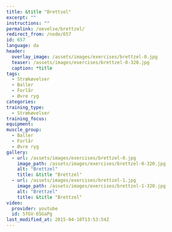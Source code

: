 ```yaml
---
title: &title "Brettzel"
excerpt: ""
instructions: ""
permalink: /oevelse/brettzel/
redirect_from: /node/657
id: 657
language: da
header:
  overlay_image: /assets/images/exercises/brettzel-0.jpg
  teaser: /assets/images/exercises/brettzel-0-320.jpg
  caption: *title
tags:
  - Strækøvelser
  - Baller
  - Forlår
  - Øvre ryg
categories:
training_type: 
  - Strækøvelser
training_focus: 
equipment:
muscle_group:
  - Baller
  - Forlår
  - Øvre ryg
gallery:
  - url: /assets/images/exercises/brettzel-0.jpg
    image_path: /assets/images/exercises/brettzel-0-320.jpg
    alt: "Brettzel"
    title: &title "Brettzel"
  - url: /assets/images/exercises/brettzel-1.jpg
    image_path: /assets/images/exercises/brettzel-1-320.jpg
    alt: "Brettzel"
    title: &title "Brettzel"
video:
  provider: youtube
  id: SfGV-65GaPg
last_modified_at: 2015-04-10T13:53:54Z
---
```




